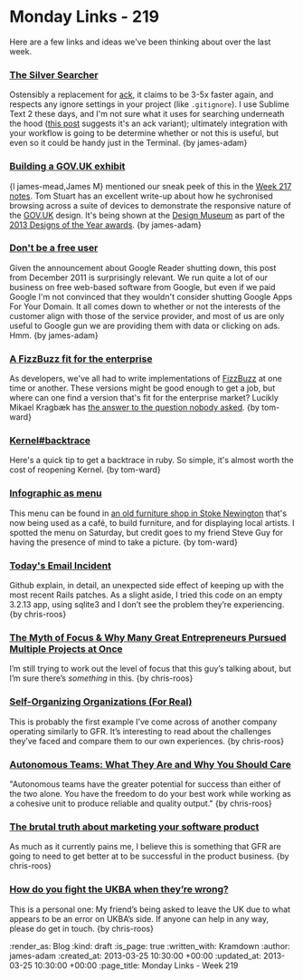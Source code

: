 Monday Links - 219
============

Here are a few links and ideas we've been thinking about over the last week.

### [The Silver Searcher](https://github.com/ggreer/the_silver_searcher)

Ostensibly a replacement for [ack](http://betterthangrep.com/), it claims to be 3-5x faster again, and respects any ignore settings in your project (like `.gitignore`). I use Sublime Text 2 these days, and I'm not sure what it uses for searching underneath the hood ([this post](http://sublimetext.userecho.com/topic/90214-add-ack-search-in-project/) suggests it's an ack variant); ultimately integration with your workflow is going to be determine whether or not this is useful, but even so it could be handy just in the Terminal. {by james-adam}

### [Building a GOV.UK exhibit](http://codon.com/building-a-govuk-exhibit)

{l james-mead,James M} mentioned our sneak peek of this in the [Week 217 notes](/week-217#designs-of-the-year). Tom Stuart has an excellent write-up about how he sychronised browsing across a suite of devices to demonstrate the responsive nature of the [GOV.UK](http://www.gov.uk) design. It's being shown at the [Design Museum](http://designmuseum.org/) as part of the [2013 Designs of the Year awards](http://designmuseum.org/exhibitions/2013/designs-of-the-year-2013). {by james-adam}

### [Don't be a free user](http://blog.pinboard.in/2011/12/don_t_be_a_free_user/)

Given the announcement about Google Reader shutting down, this post from December 2011 is surprisingly relevant. We run quite a lot of our business on free web-based software from Google, but even if we paid Google I'm not convinced that they wouldn't consider shutting Google Apps For Your Domain. It all comes down to whether or not the interests of the customer align with those of the service provider, and most of us are only useful to Google gun we are providing them with data or clicking on ads. Hmm. {by james-adam}

### [A FizzBuzz fit for the enterprise](https://github.com/Mikkeren/FizzBuzzEnterpriseEdition)

As developers, we've all had to write implementations of [FizzBuzz](https://github.com/Mikkeren/FizzBuzzEnterpriseEdition) at one time or another.  These versions might be good enough to get a job, but where can one find a version that's fit for the enterprise market?  Lucikly Mikael Kragbæk has [the answer to the question nobody asked](https://github.com/Mikkeren/FizzBuzzEnterpriseEdition). {by tom-ward}

### [Kernel#backtrace](http://nathaniel.talbott.ws/blog/2013/03/11/backtrace/)

Here's a quick tip to get a backtrace in ruby.  So simple, it's almost worth the cost of reopening Kernel. {by tom-ward}

### [Infographic as menu](http://instagram.com/p/XNmkKjDOLk/)

This menu can be found in [an old furniture shop in Stoke Newington](http://www.meanwhilespace.com/projects/current/stoke-newington-furniture-shop/) that's now being used as a café, to build furniture, and for displaying local artists.  I spotted the menu on Saturday, but credit goes to my friend Steve Guy for having the presence of mind to take a picture.  {by tom-ward}

### [Today's Email Incident](https://github.com/blog/1440-today-s-email-incident)

Github explain, in detail, an unexpected side effect of keeping up with the most recent Rails patches. As a slight aside, I tried this code on an empty 3.2.13 app, using sqlite3 and I don’t see the problem they’re experiencing. {by chris-roos}

### [The Myth of Focus & Why Many Great Entrepreneurs Pursued Multiple Projects at Once](http://www.mindvalleyinsights.com/the-myth-of-focus/)

I’m still trying to work out the level of focus that this guy’s talking about, but I’m sure there’s *something* in this. {by chris-roos}

### [Self-Organizing Organizations (For Real)](http://www.infoq.com/articles/self-organizing-organizations)

This is probably the first example I’ve come across of another company operating similarly to GFR. It’s interesting to read about the challenges they’ve faced and compare them to our own experiences. {by chris-roos}

### [Autonomous Teams: What They Are and Why You Should Care](http://blog.newrelic.com/2013/02/26/autonomous-teams-what-they-are-and-why-you-should-care/)

"Autonomous teams have the greater potential for success than either of the two alone. You have the freedom to do your best work while working as a cohesive unit to produce reliable and quality output." {by chris-roos}

### [The brutal truth about marketing your software product](http://successfulsoftware.net/2013/03/19/the-brutal-truth-about-marketing-your-software-product/)

As much as it currently pains me, I believe this is something that GFR are going to need to get better at to be successful in the product business. {by chris-roos}

### [How do you fight the UKBA when they’re wrong?](http://turbotasticaltales.com/2013/03/23/how-do-you-fight-the-ukba-when-theyre-wrong/)

This is a personal one: My friend’s being asked to leave the UK due to what appears to be an error on UKBA’s side. If anyone can help in any way, please do get in touch. {by chris-roos}

:render_as: Blog
:kind: draft
:is_page: true
:written_with: Kramdown
:author: james-adam
:created_at: 2013-03-25 10:30:00 +00:00
:updated_at: 2013-03-25 10:30:00 +00:00
:page_title: Monday Links - Week 219
